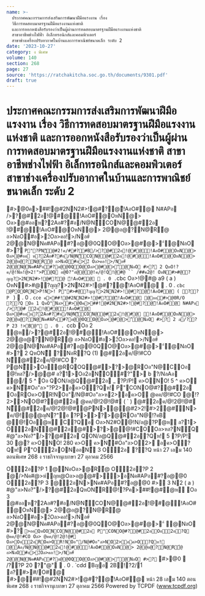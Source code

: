 ```yaml
---
name: >-
  ประกาศคณะกรรมการส่งเสริมการพัฒนาฝีมือแรงงาน เรื่อง
  วิธีการทดสอบมาตรฐานฝีมือแรงงานแห่งชาติ
  และการออกหนังสือรับรองว่าเป็นผู้ผ่านการทดสอบมาตรฐานฝีมือแรงงานแห่งชาติ
  สาขาอาชีพช่างไฟฟ้า อิเล็กทรอนิกส์และคอมพิวเตอร์
  สาขาช่างเครื่องปรับอากาศในบ้านและการพาณิชย์ขนาดเล็ก ระดับ 2
date: '2023-10-27'
category: ง พิเศษ
volume: 140
section: 268
page: 27
source: 'https://ratchakitcha.soc.go.th/documents/9301.pdf'
draft: true
---
```


# ประกาศคณะกรรมการส่งเสริมการพัฒนาฝีมือแรงงาน เรื่อง วิธีการทดสอบมาตรฐานฝีมือแรงงานแห่งชาติ และการออกหนังสือรับรองว่าเป็นผู้ผ่านการทดสอบมาตรฐานฝีมือแรงงานแห่งชาติ สาขาอาชีพช่างไฟฟ้า อิเล็กทรอนิกส์และคอมพิวเตอร์ สาขาช่างเครื่องปรับอากาศในบ้านและการพาณิชย์ขนาดเล็ก ระดับ 2

#>@0ค>##!@#2NN2#>!@#?@ี!AอO#@ N#APอ />?@#2อ!@#@ี!AอO#@OหN@> Oล>@#ออห?2Aอ#?#อ/N@N็CON@@#2อ !@#@ี!AอO#@OหN@> 2@@อ@?N@R้@ อ>NลO#อ>2์Oล>คอ!>/Nอ#์ 2@@N@Nค#APอ#?อ@@0QO@Oล>@#@>"์@NลO #>? ` P"?PN็@#2!ค/##?#B/>?@#2อ!@#@ี!AอO#@OหN@> Oล>@#ออ ห?2Aอ#?#อ/N@N็CON@@#2อ!@#@ี!AอO#@OหN@> 2@@อ@?N@R้@ อ>NลO#อ>2์ Oล>คอ!>/Nอ#์ 2@@N@Nค#APอ#?อ@@0QO@Oล>@#@>"์@NลO #>? 2 QหO!? ค/@!Nห!@>2!">P@Q อ@0?"อํ@@@!ค/@!Q!@#@ `` /##ค2@! OหN#>#@?ญญ?>2NN2#>!@#?@ ี!AอO#@  . 0 . `cbc Oล>!@#@ a9 ( a ) OหN#>#@?ญญ?>2NN2#>!@#?@ี!AอO#@  . 0 . `cbc @POORN>P!N>! P"#>#@?ญญ?>2NN2#>!@#?@ี!AอO#@ ( ??P ` )  . 0 . `cce ค>##!@#2NN2#>!@#?@ี!AอO#@ @ออ#>@0R/O ??Q Oอ 1 QหO"Nล>#>@0ค>##!@#2NN2#>!@#?@ี!AอO#@ N#APอ />?@# 2อ!@#@ี!AอO#@ Oล>@#ออห?2Aอ#?#อ/N@N็CON@@#2อ!@#@ ี!AอO#@OหN@> 2@@อ@?N@Nค#APอ#?อ@@0QO@Oล>@#@>"์@NลO #>? 2 ล/??P 23 !>B@"  . 0 . `ccb Oอ 2 ํ@ห/>?@#2อ!@#@ี!AอO#@OหN@> 2@@อ@?N@R้@ อ>NลO#อ>2์Oล>คอ!>/Nอ#์ 2@@N@Nค#APอ#?อ@@0QO@Oล>@#@>"์@NลO #>? 2 QหON็ ?NอR?Q (1) @#2อค/@!#CO N็@#2อค/@!#CO ?Pํ@N็>Oอํ@RQOQ@#>?>@ROอ"N@COอ @!หล?/>@@# ล?1>Oอ2อN็O#?"> b ?/NลAอ ํ@/ 5 ^ Oอ QON/ล@Q@#2อ _ ?P/P! ค>ONO! 5 ^ ค>O ค>N็#Oอ"ล>"?P2>อค>O?Qห! P"CONO@#?@#2อ OอROค>OR!NOอ"/N@#Oอ"ล>ห2>อค>O @คค/@!#CO @!?2>>NO@#?@#2อ @คค/@!2@!@# ( ` ) @#2อค/@!2@!@# N็@#2อค/@!2@!@#@PN>@@#2>2!#>2@#์N>ค/@!ํ@@ญN?"อ ?P>>?>@ROอ"N@!?คB @@!Oอํ@ห C?Qอ Oล>N2#O@!N/ล@?Pํ@ห ล?1> O2อN็@#2อ@#>?>@@!#COOล>หล?N์Q#@"ล>Nอ?"/>?@#2อ QON/ล@Q@#2อ?Qห! 5 ?P/P! 30 @? ค>ONO! 280 ค>O ค>N็#Oอ"ล>O2> อค>O?Qห! P"O2อONออN็ 3 O2อ ??Q หน้า 27 เลม 140 ตอนพิเศษ 268 ง ราชกิจจานุเบกษา 27 ตุลาคม 2566

O2อ?P 1 @NอOล>@R้@ O2อ?P 2 @/>Nค#@>ห์ัญห@Oล>อ@@#>>อNค#APอ#?อ@@0 O2อ?P 3 @2อN>Nค#APอ#?อ@@0 #> 3 N2 ( a ) #@"ล>Nอ?"/>?@#2อQหON็R@!?Pค>##!@#ํ@ห Oอ 3 @#ออห?2Aอ#?#อ/N@N็CON@@#2อ!@#@ี!AอO#@OหN@> 2@@อ@?N@R้@ อ>NลO#อ>2์Oล>คอ!>/Nอ#์ 2@@N@Nค#APอ#?อ@@0QO@Oล>@#@>"์ @NลO #>? ` >ออQหOONCON@@#2อ P"CONO@#?@#2อOอ2อ?Q @คค/@!#CO Oล> @คค/@!2@!@# Oล>Oอ2อROค>OR!NOอ"/N@#Oอ"ล>NO2>อค>O?Qห! @Aอ/N@N@@#2อ!@#@ี!AอO#@OหN@> 2@@อ@?N@R้@ อ>NลO#อ>2์Oล>คอ!>/Nอ#์ 2@@N@Nค#APอ#?อ@@0QO@Oล>@#@>"์@NลO #>? ` #>@0  /??P 20 ?"@"  . 0 . `cdd Bญอ 2B!?2/1์ ล?#>#/O#@ #>@##!@#2NN2#>!@#?@ี!AอO#@ หน้า 28 เลม 140 ตอนพิเศษ 268 ง ราชกิจจานุเบกษา 27 ตุลาคม 2566 Powered by TCPDF (www.tcpdf.org)
